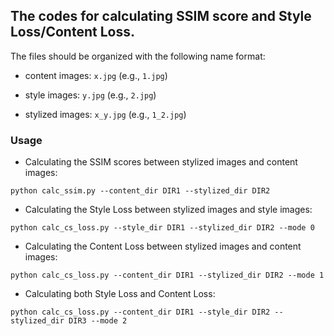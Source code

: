 ## The codes for calculating SSIM score and Style Loss/Content Loss.

The files should be organized with the following name format:
   
- content images: `x.jpg` (e.g., `1.jpg`)

- style images: `y.jpg` (e.g., `2.jpg`)

- stylized images: `x_y.jpg` (e.g., `1_2.jpg`)


### Usage

- Calculating the SSIM scores between stylized images and content images:

`python calc_ssim.py --content_dir DIR1 --stylized_dir DIR2`

- Calculating the Style Loss between stylized images and style images:

`python calc_cs_loss.py --style_dir DIR1 --stylized_dir DIR2 --mode 0`

- Calculating the Content Loss between stylized images and content images:

`python calc_cs_loss.py --content_dir DIR1 --stylized_dir DIR2 --mode 1`

- Calculating both Style Loss and Content Loss: 

`python calc_cs_loss.py --content_dir DIR1 --style_dir DIR2 --stylized_dir DIR3 --mode 2`
